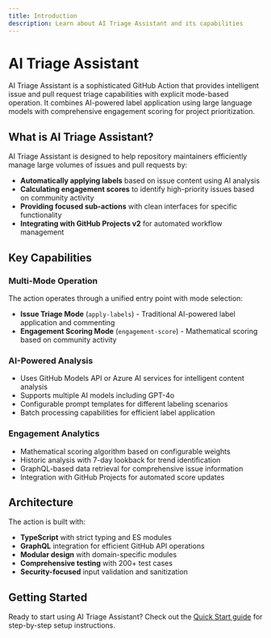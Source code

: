```yaml
---
title: Introduction
description: Learn about AI Triage Assistant and its capabilities
---
```


# AI Triage Assistant

AI Triage Assistant is a sophisticated GitHub Action that provides intelligent issue and pull request triage
capabilities with explicit mode-based operation. It combines AI-powered label application using large language models
with comprehensive engagement scoring for project prioritization.

## What is AI Triage Assistant?

AI Triage Assistant is designed to help repository maintainers efficiently manage large volumes of issues and pull
requests by:

- **Automatically applying labels** based on issue content using AI analysis
- **Calculating engagement scores** to identify high-priority issues based on community activity
- **Providing focused sub-actions** with clean interfaces for specific functionality
- **Integrating with GitHub Projects v2** for automated workflow management

## Key Capabilities

### Multi-Mode Operation

The action operates through a unified entry point with mode selection:

- **Issue Triage Mode** (`apply-labels`) - Traditional AI-powered label application and commenting
- **Engagement Scoring Mode** (`engagement-score`) - Mathematical scoring based on community activity

### AI-Powered Analysis

- Uses GitHub Models API or Azure AI services for intelligent content analysis
- Supports multiple AI models including GPT-4o
- Configurable prompt templates for different labeling scenarios
- Batch processing capabilities for efficient label application

### Engagement Analytics

- Mathematical scoring algorithm based on configurable weights
- Historic analysis with 7-day lookback for trend identification
- GraphQL-based data retrieval for comprehensive issue information
- Integration with GitHub Projects for automated score updates

## Architecture

The action is built with:

- **TypeScript** with strict typing and ES modules
- **GraphQL** integration for efficient GitHub API operations
- **Modular design** with domain-specific modules
- **Comprehensive testing** with 200+ test cases
- **Security-focused** input validation and sanitization

## Getting Started

Ready to start using AI Triage Assistant? Check out the [Quick Start guide](../quick-start/) for step-by-step setup
instructions.
